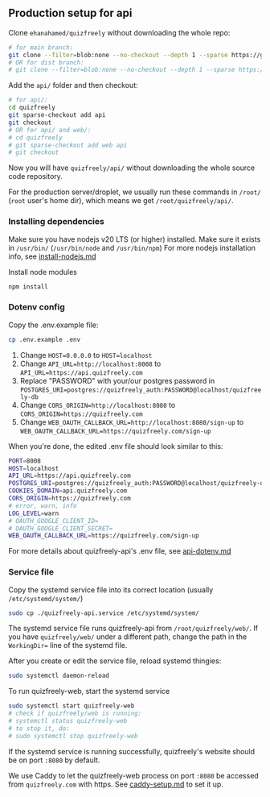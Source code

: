 ## Production setup for api

Clone `ehanahamed/quizfreely` without downloading the whole repo:
```sh
# for main branch:
git clone --filter=blob:none --no-checkout --depth 1 --sparse https://github.com/ehanahamed/quizfreely
# OR for dist branch:
# git clone --filter=blob:none --no-checkout --depth 1 --sparse https://github.com/ehanahamed/quizfreely --branch dist
```

Add the `api/` folder and then checkout:
```sh
# for api/:
cd quizfreely
git sparse-checkout add api
git checkout
# OR for api/ and web/:
# cd quizfreely
# git sparse-checkout add web api
# git checkout
```

Now you will have `quizfreely/api/` without downloading the whole source code repository.

For the production server/droplet, we usually run these commands in `/root/` (`root` user's home dir), which means we get `/root/quizfreely/api/`.

### Installing dependencies

Make sure you have nodejs v20 LTS (or higher) installed.
Make sure it exists in `/usr/bin/` (`/usr/bin/node` and `/usr/bin/npm`)
For more nodejs installation info, see [install-nodejs.md](./install-nodejs.md)

Install node modules
```sh
npm install
```

### Dotenv config

Copy the .env.example file:
```sh
cp .env.example .env
```

1. Change `HOST=0.0.0.0` to `HOST=localhost`
2. Change `API_URL=http://localhost:8008` to `API_URL=https://api.quizfreely.com`
3. Replace "PASSWORD" with your/our postgres password in `POSTGRES_URI=postgres://quizfreely_auth:PASSWORD@localhost/quizfreely-db`
4. Change `CORS_ORIGIN=http://localhost:8080` to `CORS_ORIGIN=https://quizfreely.com`
5. Change `WEB_OAUTH_CALLBACK_URL=http://localhost:8080/sign-up` to `WEB_OAUTH_CALLBACK_URL=https://quizfreely.com/sign-up`

When you're done, the edited .env file should look similar to this:
```sh
PORT=8008
HOST=localhost
API_URL=https://api.quizfreely.com
POSTGRES_URI=postgres://quizfreely_auth:PASSWORD@localhost/quizfreely-db
COOKIES_DOMAIN=api.quizfreely.com
CORS_ORIGIN=https://quizfreely.com
# error, warn, info
LOG_LEVEL=warn
# OAUTH_GOOGLE_CLIENT_ID=
# OAUTH_GOOGLE_CLIENT_SECRET=
WEB_OAUTH_CALLBACK_URL=https://quizfreely.com/sign-up
```

For more details about quizfreely-api's .env file, see [api-dotenv.md](../api/api-dotenv.md)

### Service file

Copy the systemd service file into its correct location (usually `/etc/systemd/system/`)
```sh
sudo cp ./quizfreely-api.service /etc/systemd/system/
```

The systemd service file runs quizfreely-api from `/root/quizfreely/web/`. If you have `quizfreely/web/` under a different path, change the path in the `WorkingDir=` line of the systemd file.

After you create or edit the service file, reload systemd thingies:
```sh
sudo systemctl daemon-reload
```

To run quizfreely-web, start the systemd service
```sh
sudo systemctl start quizfreely-web
# check if quizfreely/web is running:
# systemctl status quizfreely-web
# to stop it, do:
# sudo systemctl stop quizfreely-web
```

If the systemd service is running successfully, quizfreely's website should be on port `:8080` by default.

We use Caddy to let the quizfreely-web process on port `:8080` be accessed from `quizfreely.com` with https. See [caddy-setup.md](./caddy-setup.md) to set it up.
